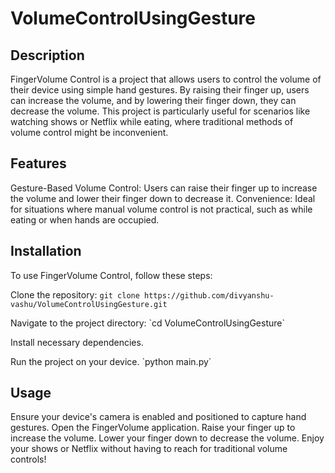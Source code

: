 # VolumeControlUsingGesture


<h2>Description</h2>
FingerVolume Control is a project that allows users to control the volume of their device using simple hand gestures. By raising their finger up, users can increase the volume, and by lowering their finger down, they can decrease the volume. This project is particularly useful for scenarios like watching shows or Netflix while eating, where traditional methods of volume control might be inconvenient.

<h2>Features</h2>
Gesture-Based Volume Control: Users can raise their finger up to increase the volume and lower their finger down to decrease it.
Convenience: Ideal for situations where manual volume control is not practical, such as while eating or when hands are occupied.
<h2>Installation</h2>
To use FingerVolume Control, follow these steps:

Clone the repository: `git clone https://github.com/divyanshu-vashu/VolumeControlUsingGesture.git`
<p>Navigate to the project directory: `cd VolumeControlUsingGesture` </p>
<p>Install necessary dependencies.</p>
<p>Run the project on your device. `python main.py`</p>
<h2>Usage</h2>
Ensure your device's camera is enabled and positioned to capture hand gestures.
Open the FingerVolume application.
Raise your finger up to increase the volume.
Lower your finger down to decrease the volume.
Enjoy your shows or Netflix without having to reach for traditional volume controls!
